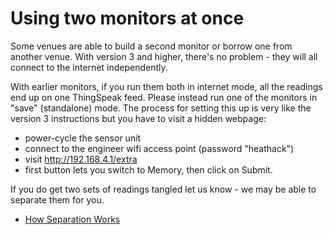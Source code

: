 # Using two monitors at once

Some venues are able to build a second monitor or borrow one from another venue.  With version 3 and higher, there's no problem - they will all connect to the internet independently.

With earlier monitors, if you run them both in internet mode, all the readings end up on one ThingSpeak feed.  Please instead run one of the monitors in "save" (standalone) mode.  The process for setting this up is very like the version 3 instructions but you have to visit a hidden webpage:

- power-cycle the sensor unit
- connect to the engineer wifi access point (password "heathack") 
- visit http://192.168.4.1/extra 
- first button lets you switch to Memory, then click on Submit.

If you do get two sets of readings tangled let us know - we may be able to separate them for you.  

- [How Separation Works](https://jeancarletta.github.io/HeatHack-Extras/venue-10-reasoning.html)




